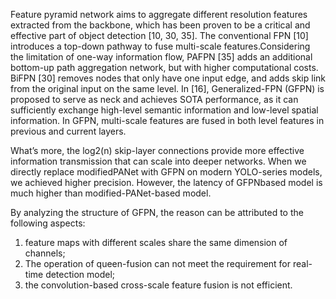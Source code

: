 Feature pyramid network aims to aggregate different resolution features extracted from the backbone, which
    has been proven to be a critical and effective part of object detection [10, 30, 35]. The conventional FPN [10]
    introduces a top-down pathway to fuse multi-scale features.Considering the limitation of one-way information flow,
    PAFPN [35] adds an additional bottom-up path aggregation network, but with higher computational costs. BiFPN [30]
    removes nodes that only have one input edge, and adds skip link from the original input on the same level. In [16],
    Generalized-FPN (GFPN) is proposed to serve as neck and achieves SOTA performance, as it can sufficiently
    exchange high-level semantic information and low-level spatial information. In GFPN, multi-scale features are
    fused in both level features in previous and current layers.

What’s more, the log2(n) skip-layer connections provide more effective information transmission that can scale into
    deeper networks. When we directly replace modifiedPANet with GFPN on modern YOLO-series models, we achieved higher precision. However, the latency of GFPNbased model is much higher than modified-PANet-based
    model. 
    
By analyzing the structure of GFPN, the reason can be attributed to the following aspects: 
    
1) feature maps with different scales share the same dimension of channels; 
2) The operation of queen-fusion can not meet the requirement for real-time detection model; 
3) the convolution-based cross-scale feature fusion is not efficient.